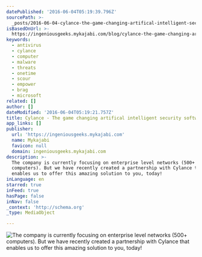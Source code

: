 ```yaml
---
datePublished: '2016-06-04T05:19:39.796Z'
sourcePath: >-
  _posts/2016-06-04-cylance-the-game-changing-artifical-intelligent-security-s.md
isBasedOnUrl: >-
  https://ingeniousgeeks.mykajabi.com/blog/cylance-the-game-changing-artifical-intelligent-security-software
keywords:
  - antivirus
  - cylance
  - computer
  - malware
  - threats
  - onetime
  - scour
  - empower
  - brag
  - microsoft
related: []
author: []
dateModified: '2016-06-04T05:19:21.757Z'
title: Cylance - The game changing artifical intelligent security software
app_links: []
publisher:
  url: 'https://ingeniousgeeks.mykajabi.com'
  name: Mykajabi
  favicon: null
  domain: ingeniousgeeks.mykajabi.com
description: >-
  The company is currently focusing on enterprise level networks (500+
  computers). But we have recently created a partnership with Cylance that
  enables us to offer this amazing solution to you, today!
inLanguage: en
starred: true
inFeed: true
hasPage: false
inNav: false
_context: 'http://schema.org'
_type: MediaObject

---
```

![The company is currently focusing on enterprise level networks (500+ computers). But we have recently created a partnership with Cylance that enables us to offer this amazing solution to you, today!](https://the-grid-user-content.s3-us-west-2.amazonaws.com/38a1363b-5683-42b4-8244-58b7f382b4d1.jpg)